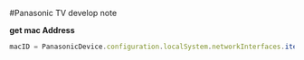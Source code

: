 #Panasonic TV develop note


<b>get mac Address</b>
```javascript
macID = PanasonicDevice.configuration.localSystem.networkInterfaces.item(0).macAddress;
```
